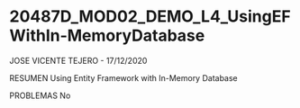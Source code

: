 # 20487D_MOD02_DEMO_L4_UsingEFWithIn-MemoryDatabase

JOSE VICENTE TEJERO - 17/12/2020

RESUMEN
Using Entity Framework with In-Memory Database

PROBLEMAS
No
